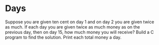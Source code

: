 # Days
Suppose you are given ten cent on day 1 and on day 2 you are given twice as
much. If each day you are given twice as much money as on the previous day,
then on day 15, how much money you will receive? Build a C program to find
the solution. Print each total money a day.
